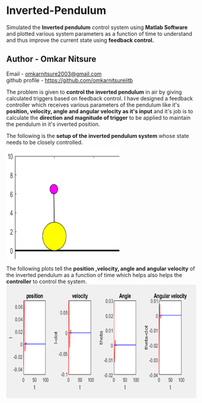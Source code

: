 # Inverted-Pendulum
Simulated the **Inverted pendulum** control system using **Matlab Software** and plotted various system parameters as a function of time to understand
and thus improve the current state using **feedback control.**
## Author - Omkar Nitsure
Email - omkarnitsure2003@gmail.com <br>
github profile - https://github.com/omkarnitsureiitb <br>

The problem is given to **control the inverted pendulum** in air by giving calculated triggers based on feedback control. I have designed a feedback controller which 
receives various parameters of the pendulum like it's **position, velocity, angle and angular velocity as it's input** and it's job is to calculate the **direction
and magnitude of trigger** to be applied to maintain the pendulum in it's inverted position.

The following is the **setup of the inverted pendulum system** whose state needs to be closely controlled.
<img src="inverted_pendulum.png" alt = "pendulum setup" height = "300" width = "300">

The following plots tell the **position ,velocity, angle and angular velocity** of the inverted pendulum as a function of time which helps
also helps the **controller** to control the system. <br>
<img src="plots.png" alt = "plots of inverted pendulum paramters" height = "300" width = "1000">

